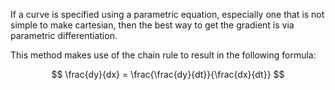 If a curve is specified using a parametric equation, especially one that is not simple to make cartesian, then the best way to get the gradient is via parametric differentiation. 

This method makes use of the chain rule to result in the following formula:

$$ \frac{dy}{dx} = \frac{\frac{dy}{dt}}{\frac{dx}{dt}} $$
